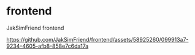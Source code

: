 # frontend
JakSimFriend frontend 


https://github.com/JakSimFriend/frontend/assets/58925260/099913a7-9234-4605-afb8-858e7c6da17a

